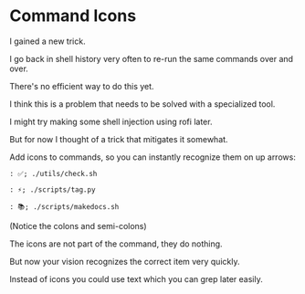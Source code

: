 # Command Icons

I gained a new trick.

I go back in shell history very often to re-run the same commands over and over.

There's no efficient way to do this yet.

I think this is a problem that needs to be solved with a specialized tool.

I might try making some shell injection using rofi later.

But for now I thought of a trick that mitigates it somewhat.

Add icons to commands, so you can instantly recognize them on up arrows:

`: ✅; ./utils/check.sh`

`: ⚡; ./scripts/tag.py`

`: 📚; ./scripts/makedocs.sh`

(Notice the colons and semi-colons)

The icons are not part of the command, they do nothing.

But now your vision recognizes the correct item very quickly.

Instead of icons you could use text which you can grep later easily.